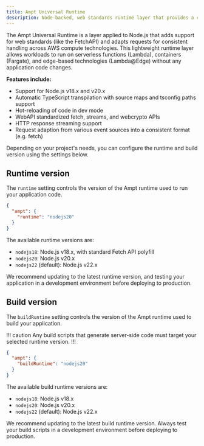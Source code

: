 ```yaml
---
title: Ampt Universal Runtime
description: Node-backed, web standards runtime layer that provides a consistent execution environment across serverless, containers, and edge-based technologies.
---
```


The Ampt Universal Runtime is a layer applied to Node.js that adds support for web standards (like the FetchAPI) and adapts requests for consistent handling across AWS compute technologies. This lightweight runtime layer allows workloads to run on serverless functions (Lambda), containers (Fargate), and edge-based technologies (Lambda@Edge) without any application code changes.

**Features include:**

- Support for Node.js v18.x and v20.x
- Automatic TypeScript transpilation with source maps and tsconfig paths support
- Hot-reloading of code in dev mode
- WebAPI standardized fetch, streams, and webcrypto APIs
- HTTP response streaming support
- Request adaption from various event sources into a consistent format (e.g. fetch)

Depending on your project's needs, you can configure the runtime and build version using the settings below.

## Runtime version

The `runtime` setting controls the version of the Ampt runtime used to run your application code.

```json title=package.json, copy=false
{
  "ampt": {
    "runtime": "nodejs20"
  }
}
```

The available runtime versions are:

- `nodejs18`: Node.js v18.x, with standard Fetch API polyfill
- `nodejs20`: Node.js v20.x
- `nodejs22` (default): Node.js v22.x

We recommend updating to the latest runtime version, and testing your application in a development environment before deploying to production.

## Build version

The `buildRuntime` setting controls the version of the Ampt runtime used to build your application.

!!! caution
Any build scripts that generate server-side code must target your selected runtime version.
!!!

```json title=package.json, copy=false
{
  "ampt": {
    "buildRuntime": "nodejs20"
  }
}
```

The available build runtime versions are:

- `nodejs18`: Node.js v18.x
- `nodejs20`: Node.js v20.x
- `nodejs22` (default): Node.js v22.x

We recommend updating to the latest build runtime version. Always test your build scripts in a development environment before deploying to production.

[contact-us]: https://getampt.com/contact
